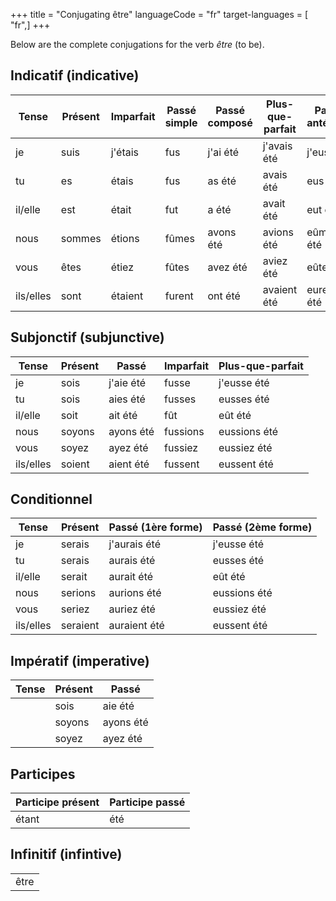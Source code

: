 +++
title = "Conjugating être"
languageCode = "fr"
target-languages = [ "fr",]
+++

Below are the complete conjugations for the verb *être* (to be).

## Indicatif (indicative)

<table>
<thead>
<tr class="header">
<th>Tense</th>
<th>Présent</th>
<th>Imparfait</th>
<th>Passé simple</th>
<th>Passé composé</th>
<th>Plus-que-parfait</th>
<th>Passé antérieur</th>
<th>Futur simple</th>
<th>Futur antérieur</th>
</tr>
</thead>
<tbody>
<tr class="odd">
<td>je</td>
<td>suis</td>
<td>j'étais</td>
<td>fus</td>
<td>j'ai été</td>
<td>j'avais été</td>
<td>j'eus été</td>
<td>serai</td>
<td>j'aurai été</td>
</tr>
<tr class="even">
<td>tu</td>
<td>es</td>
<td>étais</td>
<td>fus</td>
<td>as été</td>
<td>avais été</td>
<td>eus été</td>
<td>seras</td>
<td>auras été</td>
</tr>
<tr class="odd">
<td>il/elle</td>
<td>est</td>
<td>était</td>
<td>fut</td>
<td>a été</td>
<td>avait été</td>
<td>eut été</td>
<td>sera</td>
<td>aura été</td>
</tr>
<tr class="even">
<td>nous</td>
<td>sommes</td>
<td>étions</td>
<td>fûmes</td>
<td>avons été</td>
<td>avions été</td>
<td>eûmes été</td>
<td>serons</td>
<td>aurons été</td>
</tr>
<tr class="odd">
<td>vous</td>
<td>êtes</td>
<td>étiez</td>
<td>fûtes</td>
<td>avez été</td>
<td>aviez été</td>
<td>eûtes été</td>
<td>serez</td>
<td>aurez été</td>
</tr>
<tr class="even">
<td>ils/elles</td>
<td>sont</td>
<td>étaient</td>
<td>furent</td>
<td>ont été</td>
<td>avaient été</td>
<td>eurent été</td>
<td>seront</td>
<td>auront été</td>
</tr>
</tbody>
</table>

## Subjonctif (subjunctive)

<table>
<thead>
<tr class="header">
<th>Tense</th>
<th>Présent</th>
<th>Passé</th>
<th>Imparfait</th>
<th>Plus-que-parfait</th>
</tr>
</thead>
<tbody>
<tr class="odd">
<td>je</td>
<td>sois</td>
<td>j'aie été</td>
<td>fusse</td>
<td>j'eusse été</td>
</tr>
<tr class="even">
<td>tu</td>
<td>sois</td>
<td>aies été</td>
<td>fusses</td>
<td>eusses été</td>
</tr>
<tr class="odd">
<td>il/elle</td>
<td>soit</td>
<td>ait été</td>
<td>fût</td>
<td>eût été</td>
</tr>
<tr class="even">
<td>nous</td>
<td>soyons</td>
<td>ayons été</td>
<td>fussions</td>
<td>eussions été</td>
</tr>
<tr class="odd">
<td>vous</td>
<td>soyez</td>
<td>ayez été</td>
<td>fussiez</td>
<td>eussiez été</td>
</tr>
<tr class="even">
<td>ils/elles</td>
<td>soient</td>
<td>aient été</td>
<td>fussent</td>
<td>eussent été </td>
</tr>
</tbody>
</table>

## Conditionnel

<table>
<thead>
<tr class="header">
<th>Tense</th>
<th>Présent</th>
<th>Passé (1ère forme)</th>
<th>Passé (2ème forme)</th>
</tr>
</thead>
<tbody>
<tr class="odd">
<td>je</td>
<td>serais</td>
<td>j'aurais été</td>
<td>j'eusse été</td>
</tr>
<tr class="even">
<td>tu</td>
<td>serais</td>
<td>aurais été</td>
<td>eusses été</td>
</tr>
<tr class="odd">
<td>il/elle</td>
<td>serait</td>
<td>aurait été</td>
<td>eût été</td>
</tr>
<tr class="even">
<td>nous</td>
<td>serions</td>
<td>aurions été</td>
<td>eussions été</td>
</tr>
<tr class="odd">
<td>vous</td>
<td>seriez</td>
<td>auriez été</td>
<td>eussiez été</td>
</tr>
<tr class="even">
<td>ils/elles</td>
<td>seraient</td>
<td>auraient été</td>
<td>eussent été</td>
</tr>
</tbody>
</table>

## Impératif (imperative)

<table>
<thead>
<tr class="header">
<th>Tense</th>
<th>Présent</th>
<th>Passé</th>
</tr>
</thead>
<tbody>
<tr class="odd">
<td></td>
<td>sois</td>
<td>aie été</td>
</tr>
<tr class="even">
<td></td>
<td>soyons</td>
<td>ayons été</td>
</tr>
<tr class="odd">
<td></td>
<td>soyez</td>
<td>ayez été</td>
</tr>
</tbody>
</table>

## Participes

<table>
<thead>
<tr class="header">
<th>Participe présent</th>
<th>Participe passé</th>
</tr>
</thead>
<tbody>
<tr class="odd">
<td>étant</td>
<td>été</td>
</tr>
</tbody>
</table>

## Infinitif (infintive)

<table>
<tbody>
<tr class="odd">
<td>être</td>
</tr>
</tbody>
</table>
